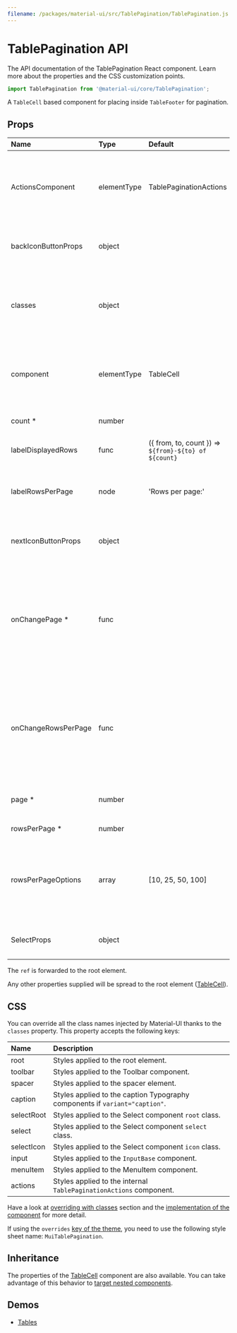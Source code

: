 ```yaml
---
filename: /packages/material-ui/src/TablePagination/TablePagination.js
---
```


<!--- This documentation is automatically generated, do not try to edit it. -->

# TablePagination API

<p class="description">The API documentation of the TablePagination React component. Learn more about the properties and the CSS customization points.</p>

```js
import TablePagination from '@material-ui/core/TablePagination';
```

A `TableCell` based component for placing inside `TableFooter` for pagination.

## Props

| Name                                                         | Type                                       | Default                                                                                | Description                                                                                                                                                                                 |
| :----------------------------------------------------------- | :----------------------------------------- | :------------------------------------------------------------------------------------- | :------------------------------------------------------------------------------------------------------------------------------------------------------------------------------------------ |
| <span class="prop-name">ActionsComponent</span>              | <span class="prop-type">elementType</span> | <span class="prop-default">TablePaginationActions</span>                               | The component used for displaying the actions. Either a string to use a DOM element or a component.                                                                                         |
| <span class="prop-name">backIconButtonProps</span>           | <span class="prop-type">object</span>      |                                                                                        | Properties applied to the back arrow [`IconButton`](/api/icon-button/) component.                                                                                                           |
| <span class="prop-name">classes</span>                       | <span class="prop-type">object</span>      |                                                                                        | Override or extend the styles applied to the component. See [CSS API](#css) below for more details.                                                                                         |
| <span class="prop-name">component</span>                     | <span class="prop-type">elementType</span> | <span class="prop-default">TableCell</span>                                            | The component used for the root node. Either a string to use a DOM element or a component.                                                                                                  |
| <span class="prop-name required">count&nbsp;\*</span>        | <span class="prop-type">number</span>      |                                                                                        | The total number of rows.                                                                                                                                                                   |
| <span class="prop-name">labelDisplayedRows</span>            | <span class="prop-type">func</span>        | <span class="prop-default">({ from, to, count }) => `${from}-${to} of ${count}`</span> | Customize the displayed rows label.                                                                                                                                                         |
| <span class="prop-name">labelRowsPerPage</span>              | <span class="prop-type">node</span>        | <span class="prop-default">'Rows per page:'</span>                                     | Customize the rows per page label. Invoked with a `{ from, to, count, page }` object.                                                                                                       |
| <span class="prop-name">nextIconButtonProps</span>           | <span class="prop-type">object</span>      |                                                                                        | Properties applied to the next arrow [`IconButton`](/api/icon-button/) element.                                                                                                             |
| <span class="prop-name required">onChangePage&nbsp;\*</span> | <span class="prop-type">func</span>        |                                                                                        | Callback fired when the page is changed.<br><br>**Signature:**<br>`function(event: object, page: number) => void`<br>_event:_ The event source of the callback<br>_page:_ The page selected |
| <span class="prop-name">onChangeRowsPerPage</span>           | <span class="prop-type">func</span>        |                                                                                        | Callback fired when the number of rows per page is changed.<br><br>**Signature:**<br>`function(event: object) => void`<br>_event:_ The event source of the callback                         |
| <span class="prop-name required">page&nbsp;\*</span>         | <span class="prop-type">number</span>      |                                                                                        | The zero-based index of the current page.                                                                                                                                                   |
| <span class="prop-name required">rowsPerPage&nbsp;\*</span>  | <span class="prop-type">number</span>      |                                                                                        | The number of rows per page.                                                                                                                                                                |
| <span class="prop-name">rowsPerPageOptions</span>            | <span class="prop-type">array</span>       | <span class="prop-default">[10, 25, 50, 100]</span>                                    | Customizes the options of the rows per page select field. If less than two options are available, no select field will be displayed.                                                        |
| <span class="prop-name">SelectProps</span>                   | <span class="prop-type">object</span>      |                                                                                        | Properties applied to the rows per page [`Select`](/api/select/) element.                                                                                                                   |

The `ref` is forwarded to the root element.

Any other properties supplied will be spread to the root element ([TableCell](/api/table-cell/)).

## CSS

You can override all the class names injected by Material-UI thanks to the `classes` property.
This property accepts the following keys:

| Name                                      | Description                                                                 |
| :---------------------------------------- | :-------------------------------------------------------------------------- |
| <span class="prop-name">root</span>       | Styles applied to the root element.                                         |
| <span class="prop-name">toolbar</span>    | Styles applied to the Toolbar component.                                    |
| <span class="prop-name">spacer</span>     | Styles applied to the spacer element.                                       |
| <span class="prop-name">caption</span>    | Styles applied to the caption Typography components if `variant="caption"`. |
| <span class="prop-name">selectRoot</span> | Styles applied to the Select component `root` class.                        |
| <span class="prop-name">select</span>     | Styles applied to the Select component `select` class.                      |
| <span class="prop-name">selectIcon</span> | Styles applied to the Select component `icon` class.                        |
| <span class="prop-name">input</span>      | Styles applied to the `InputBase` component.                                |
| <span class="prop-name">menuItem</span>   | Styles applied to the MenuItem component.                                   |
| <span class="prop-name">actions</span>    | Styles applied to the internal `TablePaginationActions` component.          |

Have a look at [overriding with classes](/customization/overrides/#overriding-with-classes) section
and the [implementation of the component](https://github.com/mui-org/material-ui/blob/next/packages/material-ui/src/TablePagination/TablePagination.js)
for more detail.

If using the `overrides` [key of the theme](/customization/themes/#css),
you need to use the following style sheet name: `MuiTablePagination`.

## Inheritance

The properties of the [TableCell](/api/table-cell/) component are also available.
You can take advantage of this behavior to [target nested components](/guides/api/#spread).

## Demos

- [Tables](/demos/tables/)
